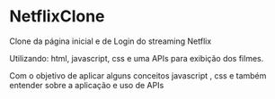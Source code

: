 # NetflixClone
Clone da página inicial e de Login do streaming Netflix

Utilizando: html, javascript, css e uma APIs para exibição dos filmes.

Com o objetivo de aplicar alguns conceitos javascript , css e também entender sobre a aplicação e uso de APIs
